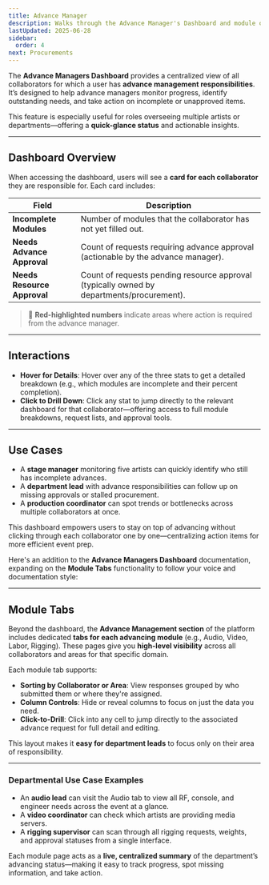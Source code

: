 ```yaml
---
title: Advance Manager
description: Walks through the Advance Manager's Dashboard and module overview screens
lastUpdated: 2025-06-28
sidebar:
  order: 4
next: Procurements
---
```


The **Advance Managers Dashboard** provides a centralized view of all collaborators for which a user has **advance management responsibilities**. It’s designed to help advance managers monitor progress, identify outstanding needs, and take action on incomplete or unapproved items.

This feature is especially useful for roles overseeing multiple artists or departments—offering a **quick-glance status** and actionable insights.

---

## Dashboard Overview

When accessing the dashboard, users will see a **card for each collaborator** they are responsible for. Each card includes:

| Field                       | Description                                                                               |
| --------------------------- | ----------------------------------------------------------------------------------------- |
| **Incomplete Modules**      | Number of modules that the collaborator has not yet filled out.                           |
| **Needs Advance Approval**  | Count of requests requiring advance approval (actionable by the advance manager).         |
| **Needs Resource Approval** | Count of requests pending resource approval (typically owned by departments/procurement). |

> 🔴 **Red-highlighted numbers** indicate areas where action is required from the advance manager.

---

## Interactions

- **Hover for Details**: Hover over any of the three stats to get a detailed breakdown (e.g., which modules are incomplete and their percent completion).
- **Click to Drill Down**: Click any stat to jump directly to the relevant dashboard for that collaborator—offering access to full module breakdowns, request lists, and approval tools.

---

## Use Cases

- A **stage manager** monitoring five artists can quickly identify who still has incomplete advances.
- A **department lead** with advance responsibilities can follow up on missing approvals or stalled procurement.
- A **production coordinator** can spot trends or bottlenecks across multiple collaborators at once.

This dashboard empowers users to stay on top of advancing without clicking through each collaborator one by one—centralizing action items for more efficient event prep.

Here's an addition to the **Advance Managers Dashboard** documentation, expanding on the **Module Tabs** functionality to follow your voice and documentation style:

---

## Module Tabs

Beyond the dashboard, the **Advance Management section** of the platform includes dedicated **tabs for each advancing module** (e.g., Audio, Video, Labor, Rigging). These pages give you **high-level visibility** across all collaborators and areas for that specific domain.

Each module tab supports:

- **Sorting by Collaborator or Area**: View responses grouped by who submitted them or where they're assigned.
- **Column Controls**: Hide or reveal columns to focus on just the data you need.
- **Click-to-Drill**: Click into any cell to jump directly to the associated advance request for full detail and editing.

This layout makes it **easy for department leads** to focus only on their area of responsibility.

---

### Departmental Use Case Examples

- An **audio lead** can visit the Audio tab to view all RF, console, and engineer needs across the event at a glance.
- A **video coordinator** can check which artists are providing media servers.
- A **rigging supervisor** can scan through all rigging requests, weights, and approval statuses from a single interface.

Each module page acts as a **live, centralized summary** of the department’s advancing status—making it easy to track progress, spot missing information, and take action.
